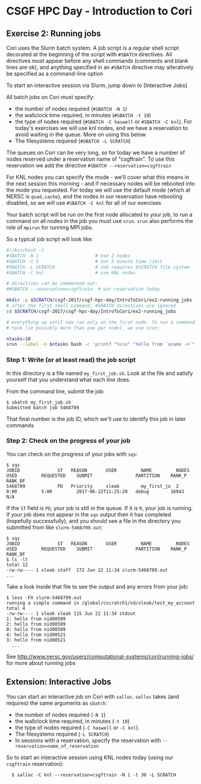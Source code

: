 # CSGF HPC Day - Introduction to Cori

## Exercise 2: Running jobs

Cori uses the Slurm batch system. A job script is a regular shell script 
decorated at the beginning of the script with `#SBATCH` directives. All 
directives must appear before any shell commands (comments and blank lines are 
ok), and anything specified in an `#SBATCH` directive may alteratively be 
specified as a command-line option

To start an interactive session via Slurm, jump down to [Interactive Jobs]

All batch jobs on Cori must specify:

- the number of nodes required (`#SBATCH -N 1`)
- the wallclock time required, in minutes (`#SBATCH -t 10`)
- the type of nodes required (`#SBATCH -C haswell` or `#SBATCH -C knl`).
  For today's exercises we will use knl nodes, and we have a reservation to 
  avoid waiting in the queue. More on using this below
- The filesystems required (`#SBATCH -L SCRATCH`)

The queues on Cori can be very long, so for today we have a number of nodes
reserved under a reservation name of "csgftrain". To use this reservation we
add the directive `#SBATCH --reservation=csgftrain`

For KNL nodes you can specify the mode - we'll cover what this means in the 
next session this morning - and if necessary nodes will be rebooted into the 
mode you requested. For today we will use the default mode (which at NERSC is 
`quad,cache`), and the nodes in our reservation have rebooting disabled, so
we will use `#SBATCH -C knl` for all of our exercises
 
Your batch script will be run on the first node allocated to your job, to run
a command on all nodes in the job you must use `srun`. `srun` also performs 
the role of `mpirun` for running MPI jobs.

So a typical job script will look like:

```bash
#!/bin/bash -l
#SBATCH -N 2                     # Use 2 nodes
#SBATCH -t 5                     # Set 5 minute time limit
#SBATCH -L SCRATCH               # Job requires $SCRATCH file system
#SBATCH -C knl                   # use KNL nodes

# directives can be commented out: 
##SBATCH --reservation=csgftrain  # our reservation today

mkdir -p $SCRATCH/csgf-2017/csgf-hpc-day/IntroToCori/ex2-running_jobs
# after the first shell command, #SBATCH directives are ignored
cd $SCRATCH/csgf-2017/csgf-hpc-day/IntroToCori/ex2-running_jobs

# everything up until now ran only on the first node. To run a command in each
# task (ie possibly more than one per node), we use srun:

ntasks=10
srun --label -n $ntasks bash -c 'printf "%s\n" "hello from `uname -n`"'
```

### Step 1: Write (or at least read) the job script

In this directory is a file named `my_first_job.sh`. Look at the file and 
satisfy yourself that you understand what each line does.

From the command line, submit the job:

```console
$ sbatch my_first_job.sh
Submitted batch job 5468709
```

That final number is the job ID, which we'll use to identify this job in later 
commands

### Step 2: Check on the progress of your job

You can check on the progress of your jobs with `sqs`:

```console
$ sqs
JOBID              ST   REASON       USER         NAME         NODES        USED         REQUESTED    SUBMIT                PARTITION    RANK_P       RANK_BF
5468709            PD   Priority     sleak        my_first_jo  2            0:00         5:00         2017-06-22T11:25:20   debug        16943        N/A
```

If the `ST` field is `PD`, your job is still in the queue. If it is `R`, 
your job is running. If your job does not appear in the `sqs` output then
it has completed (hopefully successfully), and you should see a file in the
directory you submitted from like `slurm-5468709.out`:

```console
$ sqs
JOBID              ST   REASON       USER         NAME         NODES        USED         REQUESTED    SUBMIT                PARTITION    RANK_P       RANK_BF
$ ls -lt
total 12
-rw-rw---- 1 sleak staff  172 Jun 22 11:34 slurm-5468709.out  
...
```

Take a look inside that file to see the output and any errors from your job:

```console
$ less -FX slurm-5468709.out
running a simple command in /global/cscratch1/sd/sleak/test_my_account
total 4
-rw-rw---- 1 sleak sleak 115 Jun 22 11:34 stdout
1: hello from nid00509
2: hello from nid00509
0: hello from nid00509
4: hello from nid00521
3: hello from nid00521
  ...
```

See http://www.nersc.gov/users/computational-systems/cori/running-jobs/ for 
more about running jobs


## Extension: Interactive Jobs

You can start an interactive job on Cori with `salloc`. `salloc` takes (and 
requires) the same arguments as `sbatch`:

- the number of nodes required (`-N 1`)
- the wallclock time required, in minutes (`-t 10`)
- the type of nodes required (`-C haswell` or `-C knl`).
- The filesystems required (`-L SCRATCH`)
- In sessions with a reservation, specify the reservation with 
  `--reservation=name_of_reservation`

So to start an interactive session using KNL nodes today (using our `csgftrain` 
reservation):

```console
  $ salloc -C knl --reservation=csgftrain -N 1 -t 30 -L SCRATCH
```





